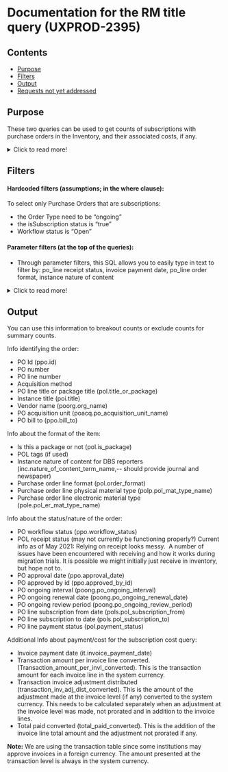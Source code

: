 # Documentation for the RM title query (UXPROD-2395)

## Contents
* [Purpose](https://github.com/folio-org/folio-analytics/blob/main/sql/report_queries/title_count/README.md#purpose)
* [Filters](https://github.com/folio-org/folio-analytics/blob/main/sql/report_queries/title_count/README.md#filters)
* [Output](https://github.com/folio-org/folio-analytics/blob/main/sql/report_queries/title_count/README.md#output)
* [Requests not yet addressed](https://github.com/folio-org/folio-analytics/blob/main/sql/report_queries/title_count/README.md#requests-not-yet-addressed)


## Purpose
These two queries can be used to get counts of subscriptions with purchase orders in the Inventory, and their associated costs, if any. 

<details>
  <summary>Click to read more!</summary>



You can use the parameter filters to specify:
* Whether or not there must have been a costs associated with the subscriptions within a specific time period
* And whether or not the subscription was open during the period in question, or closed out in the period in question
* See notes above for additional information about specific queries. This documentation is specifically about cost and count of current subscriptions.


The Subscription Cost query uses the same parameters and hardcoded filters as the Subscriptions Count query, but adds the needed costs information (total amount spent per invoice Line).

### Assumptions:
* The count query is intended to be used for physical titles, electronic packages, and electronic titles cataloged individually in the Inventory. Note that electronic packages will contain multiple subscriptions that need to be counted in some other way, as appropriate for your institution.
* These queries do not report for subscriptions where there are not purchase orders; future queries may be written.
* To be a current subscription, the PO_TYPE needs to be “ongoing,” and the ORDER ISSUBSCRIPTION value “true.” And the WORKFLOW STATUS ‘Open’.
* To be available to users, the WORKFLOW_STATUS should not be pending
* If used to tell if the subscription is still in force, the POL SUBSCRIPTION TO date should be  greater than the last date in question
* If used to tell if the subscription was cancelled within the year in question, the POL SUBSCRIPTION TO date should be greater than the first date in question.
* For most institutions, POs for physical subscriptions will only have one PO line.  But since some institutions’ POs may have multiple lines (e.g., for electronic subscriptions), the resulting count will be per PO line (one count per row).   If this is different at your institution, please make appropriate changes to your query.
* We are assuming that each subscription may have more than one payment in a year, so there may be more than one row per purchase order line in the output even with the COUNT(DISTINCT ppo.id) command (export results to remove duplicates and to get summary counts).
* The stipulation that there was a payment is only needed for the year in question.  Some institutions make multiple year payments for subscriptions; this query does not account for that.


**Please note as always:** \
These queries are intended to include the most common FOLIO elements that would normally be used for this purpose; reporters may need to add and remove fields to suit their local needs, and may need to write additional queries. Where possible, the query allows you to type text into “parameter filters” to help get the needed breakouts. Each institution’s reporters need to know how their institution tracks the metadata need to get requested breakouts.
</details>

## Filters

#### Hardcoded filters (assumptions; in the where clause):
To select only Purchase Orders that are subscriptions:
* the Order Type need to be “ongoing”
* the isSubscription status is “true” 
* Workflow status is “Open”

#### Parameter filters (at the top of the queries):

* Through parameter filters, this SQL allows you to easily type in text to filter by: po_line receipt status, invoice payment date, po_line order format, instance nature of content
<details>
  <summary>Click to read more!</summary>

    • PO_Line_Receipt Status: (e.g. 'Pending', ‘Awaiting Receipt,’ 'Partially Received', 'Fully Received', 'Cancelled', ‘Receipt Not Required,’ or leave blank for all) Note: if you are counting current subscriptions available to users, you should request ‘Partially Received’ only).
    • Invoice payment date: lets you limit by timeframe. Note, however, that some payments may be made for multiple years. An institution may use ‘subscription_from’ and ‘and subscription_to’, to get the subscriptions dates. 
    • PO_lines.order_format  (e.g.,'Electronic Resource', 'Physical Resource', 'P/E Mix', 'Other')
    • Instance_nature_of_content (to meet particular DBS – Deutsche Bibliotheksstatistik requests)

  </details>

## Output
You can use this information to breakout counts or exclude counts for summary counts.

Info identifying the order:
* PO Id (ppo.id)
* PO number
* PO line number
* Acquisition method
* PO line title or package title (pol.title_or_package)
* Instance title (poi.title)
* Vendor name (poorg.org_name)
* PO acquisition unit (poacq.po_acquisition_unit_name)
* PO bill to (ppo.bill_to)

Info about the format of the item:
* Is this a package or not (pol.is_package)
* POL tags (if used)
* Instance nature of content for DBS reporters (inc.nature_of_content_term_name,-- should provide journal and newspaper)
* Purchase order line format (pol.order_format)
* Purchase order line physical material type (polp.pol_mat_type_name)
* Purchase order line electronic material type (pole.pol_er_mat_type_name)

Info about the status/nature of the order:
* PO workflow status (ppo.workflow_status)
* POL receipt status (may not currently be functioning properly?) Current info as of May 2021: Relying on receipt looks messy.  A number of issues have been encountered with receiving and how it works during migration trials. It is possible we might initially just receive in inventory, but hope not to.
* PO approval date (ppo.approval_date)
* PO approved by id (ppo.approved_by_id)
* PO ongoing interval (poong.po_ongoing_interval)
* PO ongoing renewal date (poong.po_ongoing_renewal_date)
* PO ongoing review period (poong.po_ongoing_review_period)
* PO line subscription from date (pols.pol_subscription_from)
*  PO line subscription to date (pols.pol_subscription_to)
* PO line payment status (pol.payment_status)

Additional Info about payment/cost for the subscription cost query:

* Invoice payment date (it.invoice_payment_date) 
* Transaction amount per invoice line converted. (Transaction_amount_per_invl_converted). This is the transaction amount for each invoice line in the system currency.
* Transaction invoice adjustment distributed (transaction_inv_adj_dist_converted). This is the amount of the adjustment made at the invoice level (if any) converted to the system currency. This needs to be calculated separately when an adjustment at the invoice level was made, not prorated and in addition to the invoice lines.
* Total paid converted (total_paid_converted). This is the addition of the invoice line total amount and the adjustment not prorated if any. 

**Note:**  We are using the transaction table since some institutions may approve invoices in a foreign currency. The amount presented at the transaction level is always in the system currency.
